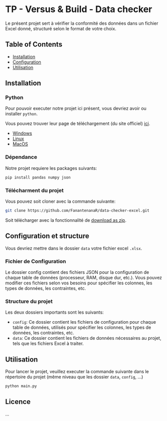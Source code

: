 # TP - Versus & Build - Data checker

Le présent projet sert à vérifier la conformité des données dans un fichier Excel donné, 
structuré selon le format de votre choix.

## Table of Contents
- [Installation](#installation)
- [Configuration](#configuration)
- [Utilisation](#utilisation)

## Installation

### Python 
Pour pouvoir executer notre projet ici présent, vous devriez avoir ou installer `python`.

Vous pouvez trouver leur page de téléchargement (du site officiel) [ici](https://www.python.org/downloads/).
* [Windows](https://www.digitalocean.com/community/tutorials/install-python-windows-10)
* [Linux](https://kinsta.com/knowledgebase/install-python/#linux)
* [MacOS](https://kinsta.com/knowledgebase/install-python/#mac)

### Dépendance
Notre projet requiere les packages suivants:

```bash
pip install pandas numpy json
```

### Télécharment du projet
Vous pouvez soit cloner avec la commande suivante:
```bash
git clone https://github.com/FanantenanaR/data-checker-excel.git
```
Soit télécharger avec la fonctionnalité de [download as zip](https://codeload.github.com/FanantenanaR/data-checker-excel/zip/refs/heads/master).

## Configuration et structure
Vous devriez mettre dans le dossier `data` votre fichier excel `.xlsx`.

### Fichier de Configuration
Le dossier config contient des fichiers JSON pour la configuration de chaque 
table de données (processeur, RAM, disque dur, etc.). 
Vous pouvez modifier ces fichiers selon vos besoins pour spécifier les colonnes, 
les types de données, les contraintes, etc.

### Structure du projet
Les deux dossiers importants sont les suivants:
* `config`: Ce dossier contient les fichiers de configuration pour chaque table de données, utilisés pour 
spécifier les colonnes, les types de données, les contraintes, etc.
* `data`: Ce dossier contient les fichiers de données nécessaires au projet, tels que les fichiers Excel à traiter.


## Utilisation
Pour lancer le projet, veuillez executer la commande suivante 
dans le répertoire du projet (même niveau que les dossier `data`, `config`, ...)

```bash
python main.py
```

## Licence
...
